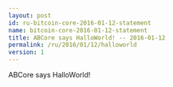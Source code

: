 ```yaml
---
layout: post
id: ru-bitcoin-core-2016-01-12-statement
name: bitcoin-core-2016-01-12-statement
title: ABCore says HalloWorld! -- 2016-01-12
permalink: /ru/2016/01/12/halloworld
version: 1
---
```

ABCore says HalloWorld!
